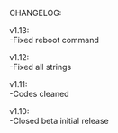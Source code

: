 CHANGELOG:  
  
v1.13:  
-Fixed reboot command  
  
v1.12:  
-Fixed all strings  
  
v1.11:  
 -Codes cleaned  
  
v1.10:  
 -Closed beta initial release
